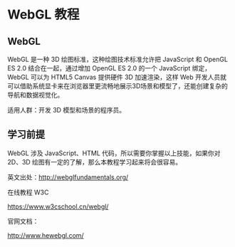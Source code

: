 # WebGL 教程

## WebGL

WebGL 是一种 3D 绘图标准，这种绘图技术标准允许把 JavaScript 和 OpenGL ES 2.0 结合在一起，通过增加 OpenGL ES 2.0 的一个 JavaScript 绑定，WebGL 可以为 HTML5 Canvas 提供硬件 3D 加速渲染，这样 Web 开发人员就可以借助系统显卡来在浏览器里更流畅地展示3D场景和模型了，还能创建复杂的导航和数据视觉化。

适用人群：开发 3D 模型和场景的程序员。

## 学习前提

WebGL 涉及 JavaScript、HTML 代码，所以需要你掌握以上技能，如果你对 2D、3D 绘图有一定的了解，那么本教程学习起来将会很容易。

英文出处：http://webglfundamentals.org/



在线教程 W3C

https://www.w3cschool.cn/webgl/

官网文档：

http://www.hewebgl.com/

